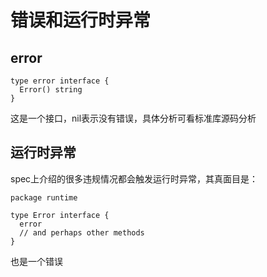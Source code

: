 # 错误和运行时异常

## error

    type error interface {
      Error() string
    }

这是一个接口，nil表示没有错误，具体分析可看标准库源码分析

## 运行时异常

spec上介绍的很多违规情况都会触发运行时异常，其真面目是：

    package runtime

    type Error interface {
      error
      // and perhaps other methods
    }

也是一个错误

